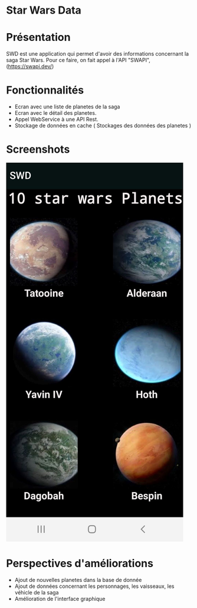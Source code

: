# Star Wars Data

# Présentation

SWD est une application qui permet d'avoir des informations concernant la saga Star Wars. Pour ce faire, on fait appel à l'API "SWAPI",
(https://swapi.dev/)


# Fonctionnalités

* Ecran avec une liste de planetes de la saga
* Ecran avec le détail des planetes.
* Appel WebService à une API Rest.
* Stockage de données en cache ( Stockages des données des planetes ) 

# Screenshots
![](Screenshots/Screenshot_1_1.jpg)

# Perspectives d'améliorations 

* Ajout de nouvelles planetes dans la base de donnée
* Ajout de données concernant les personnages, les vaisseaux, les véhicle de la saga
* Amélioration de l'interface graphique
